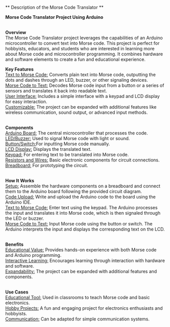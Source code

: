 ** Description of the Morse Code Translator **

<strong>Morse Code Translator Project Using Arduino</strong>
<br><br>

<strong >Overview</strong><br>
The Morse Code Translator project leverages the capabilities of an Arduino microcontroller to convert text into Morse code. 
This project is perfect for hobbyists, educators, and students who are interested in learning more about Morse code and microcontroller programming. 
It combines hardware and software elements to create a fun and educational experience.
<br>

<strong>Key Features</strong><br>
<u>Text to Morse Code:</u> Converts plain text into Morse code, outputting the dots and dashes through an LED, buzzer, or other signaling devices. <br>
<u>Morse Code to Text:</u> Decodes Morse code input from a button or a series of sensors and translates it back into readable text. <br>
<u>User Interface:</u> Includes a simple interface with a keypad and LCD display for easy interaction. <br>
<u>Customizable:</u> The project can be expanded with additional features like wireless communication, sound output, or advanced input methods. <br>
<br>

<strong>Components</strong><br>
<u>Arduino Board:</u> The central microcontroller that processes the code. <br>
<u>LED/Buzzer:</u> Used to signal Morse code with light or sound. <br>
<u>Button/Switch:</u>For inputting Morse code manually. <br>
<u>LCD Display:</u> Displays the translated text. <br>
<u>Keypad:</u> For entering text to be translated into Morse code. <br>
<u>Resistors and Wires:</u> Basic electronic components for circuit connections. <br>
<u>Breadboard:</u> For prototyping the circuit. <br>

<br>
<strong>How It Works</strong> <br>
<u>Setup:</u> Assemble the hardware components on a breadboard and connect them to the Arduino board following the provided circuit diagram. <br>
<u>Code Upload:</u> Write and upload the Arduino code to the board using the Arduino IDE. <br>
<u>Text to Morse Code:</u> Enter text using the keypad. The Arduino processes the input and translates it into Morse code, which is then signaled through the LED or buzzer. <br>
<u>Morse Code to Text:</u> Input Morse code using the button or switch. The Arduino interprets the input and displays the corresponding text on the LCD. <br>
<br>

<strong>Benefits</strong><br>
<u>Educational Value:</u> Provides hands-on experience with both Morse code and Arduino programming. <br>
<u>Interactive Learning:</u> Encourages learning through interaction with hardware and software. <br>
<u>Expandability:</u> The project can be expanded with additional features and components. <br>
<br>

<strong>Use Cases</strong><br>
<u>Educational Tool:</u> Used in classrooms to teach Morse code and basic electronics. <br>
<u>Hobby Projects:</u> A fun and engaging project for electronics enthusiasts and hobbyists. <br>
<u>Communication:</u> Can be adapted for simple communication systems. <br>
